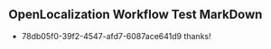 ## OpenLocalization Workflow Test MarkDown
* 78db05f0-39f2-4547-afd7-6087ace641d9 thanks!

<!--HONumber=Jul16_HO2-->


